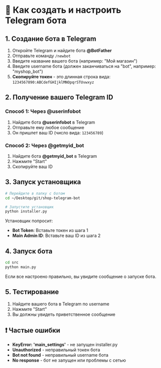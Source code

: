 # 🤖 Как создать и настроить Telegram бота

## 1. Создание бота в Telegram

1. Откройте Telegram и найдите бота **@BotFather**
2. Отправьте команду `/newbot`
3. Введите название вашего бота (например: "Мой магазин")
4. Введите username бота (должен заканчиваться на "bot", например: "myshop_bot")
5. **Скопируйте токен** - это длинная строка вида: `1234567890:ABCdefGHIjklMNOpqrSTUvwxyz`

## 2. Получение вашего Telegram ID

### Способ 1: Через @userinfobot
1. Найдите бота **@userinfobot** в Telegram
2. Отправьте ему любое сообщение
3. Он пришлет ваш ID (число вида: `123456789`)

### Способ 2: Через @getmyid_bot
1. Найдите бота **@getmyid_bot** в Telegram  
2. Нажмите "Start"
3. Скопируйте ваш ID

## 3. Запуск установщика

```bash
# Перейдите в папку с ботом
cd ~/Desktop/git/shop-telegram-bot

# Запустите установщик
python installer.py
```

Установщик попросит:
- **Bot Token**: Вставьте токен из шага 1
- **Main Admin ID**: Вставьте ваш ID из шага 2

## 4. Запуск бота

```bash
cd src
python main.py
```

Если все настроено правильно, вы увидите сообщение о запуске бота.

## 5. Тестирование

1. Найдите вашего бота в Telegram по username
2. Нажмите "Start"
3. Вы должны увидеть приветственное сообщение

## ❗ Частые ошибки

- **KeyError: 'main_settings'** - не запущен installer.py
- **Unauthorized** - неправильный токен бота
- **Bot not found** - неправильный username бота
- **No response** - бот не запущен или проблемы с сетью